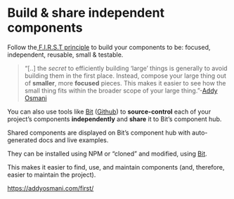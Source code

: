 # Build & share independent components

Follow the[ F.I.R.S.T principle](https://addyosmani.com/first/) to build your components to be: focused, independent, reusable, small & testable.

> “[..] the *secret* to efficiently building ‘large’ things is generally to avoid building them in the first place. Instead, compose your large thing out of **smaller**, more **focused** pieces. This makes it easier to see how the small thing fits within the broader scope of your large thing.”-[Addy Osmani](https://addyosmani.com/first/)

You can also use tools like [Bit](https://bit.dev/) ([Github](https://github.com/teambit/bit)) to **source-control** each of your project’s components **independently** and **share** it to Bit’s component hub.

Shared components are displayed on Bit’s component hub with auto-generated docs and live examples.

They can be installed using NPM or “cloned” and modified, using [Bit](https://bit.dev/).

This makes it easier to find, use, and maintain components (and, therefore, easier to maintain the project).

https://addyosmani.com/first/